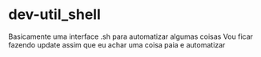 # dev-util_shell

Basicamente uma interface .sh para automatizar algumas coisas
Vou ficar fazendo update assim que eu achar uma coisa paia e automatizar
